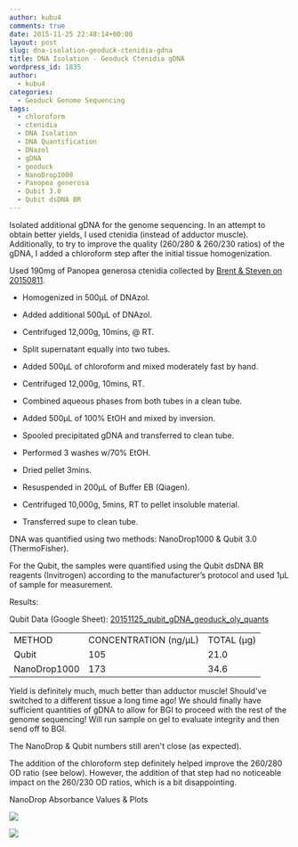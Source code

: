 ```yaml
---
author: kubu4
comments: true
date: 2015-11-25 22:48:14+00:00
layout: post
slug: dna-isolation-geoduck-ctenidia-gdna
title: DNA Isolation - Geoduck Ctenidia gDNA
wordpress_id: 1835
author:
  - kubu4
categories:
  - Geoduck Genome Sequencing
tags:
  - chloroform
  - ctenidia
  - DNA Isolation
  - DNA Quantification
  - DNazol
  - gDNA
  - geoduck
  - NanoDrop1000
  - Panopea generosa
  - Qubit 3.0
  - Qubit dsDNA BR
---
```


Isolated additional gDNA for the genome sequencing. In an attempt to obtain better yields, I used ctenidia (instead of adductor muscle). Additionally, to try to improve the quality (260/280 & 260/230 ratios) of the gDNA, I added a chloroform step after the initial tissue homogenization.

Used 190mg of Panopea generosa ctenidia collected by [Brent & Steven on 20150811](https://onsnetwork.org/halfshell/2015/08/11/big-day-big-clam/).




    
  * Homogenized in 500μL of DNAzol.

    
  * Added additional 500μL of DNAzol.

    
  * Centrifuged 12,000g, 10mins, @ RT.

    
  * Split supernatant equally into two tubes.

    
  * Added 500μL of chloroform and mixed moderately fast by hand.

    
  * Centrifuged 12,000g, 10mins, RT.

    
  * Combined aqueous phases from both tubes in a clean tube.

    
  * Added 500μL of 100% EtOH and mixed by inversion.

    
  * Spooled precipitated gDNA and transferred to clean tube.

    
  * Performed 3 washes w/70% EtOH.

    
  * Dried pellet 3mins.

    
  * Resuspended in 200μL of Buffer EB (Qiagen).

    
  * Centrifuged 10,000g, 5mins, RT to pellet insoluble material.

    
  * Transferred supe to clean tube.



DNA was quantified using two methods: NanoDrop1000 & Qubit 3.0 (ThermoFisher).

For the Qubit, the samples were quantified using the Qubit dsDNA BR reagents (Invitrogen) according to the manufacturer’s protocol and used 1μL of sample for measurement.

Results:

Qubit Data (Google Sheet): [20151125_qubit_gDNA_geoduck_oly_quants](httpss://docs.google.com/spreadsheets/d/1ML7lMB_To9GGNcRwemRQzfYgsQgGrckXINwxACfgKck/edit?usp=sharing)

<table >
<tbody >
<tr >

<td >METHOD
</td>

<td >CONCENTRATION (ng/μL)
</td>

<td >TOTAL (μg)
</td>
</tr>
<tr >

<td >Qubit
</td>

<td >105
</td>

<td >21.0
</td>
</tr>
<tr >

<td >NanoDrop1000
</td>

<td >173
</td>

<td >34.6
</td>
</tr>
</tbody>
</table>



Yield is definitely much, much better than adductor muscle! Should've switched to a different tissue a long time ago! We should finally have sufficient quantities of gDNA to allow for BGI to proceed with the rest of the genome sequencing! Will run sample on gel to evaluate integrity and then send off to BGI.

The NanoDrop & Qubit numbers still aren't close (as expected).

The addition of the chloroform step definitely helped improve the 260/280 OD ratio (see below). However, the addition of that step had no noticeable impact on the 260/230 OD ratios, which is a bit disappointing.



NanoDrop Absorbance Values & Plots



[![](https://eagle.fish.washington.edu/Arabidopsis/20151125_gDNA_geoduck_oly_ODs.JPG)](http://eagle.fish.washington.edu/Arabidopsis/20151125_gDNA_geoduck_oly_ODs.JPG)

[![](https://eagle.fish.washington.edu/Arabidopsis/20151125_gDNA_geoduck_oly_plots.JPG)](http://eagle.fish.washington.edu/Arabidopsis/20151125_gDNA_geoduck_oly_plots.JPG)
